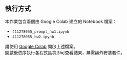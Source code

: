 ## 執行方式

本作業包含兩個由 Google Colab 建立的 Notebook 檔案：

- `411278055_prompt_hw1.ipynb`
- `411278055_hw2.ipynb`

請使用 [Google Colab](https://colab.research.google.com/) 開啟上述檔案。  
開啟後依序執行各程式區塊即可查看結果，無需額外安裝套件。
